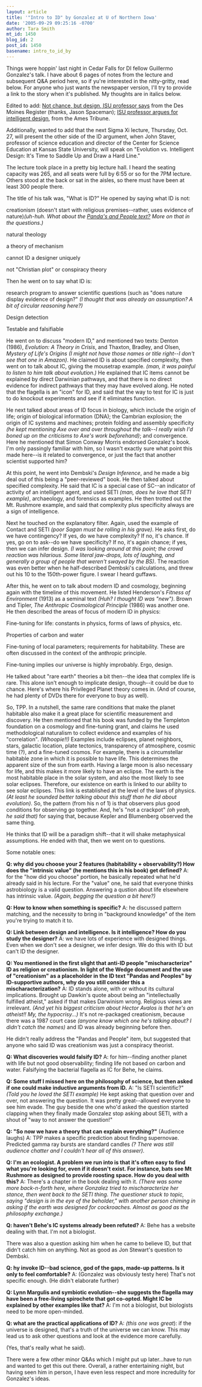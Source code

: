 ```yaml
---
layout: article
title: '"Intro to ID" by Gonzalez at U of Northern Iowa'
date: '2005-09-29 09:25:16 -0700'
author: Tara Smith
mt_id: 1450
blog_id: 2
post_id: 1450
basename: intro_to_id_by
---
```

Things were hoppin' last night in Cedar Falls for DI fellow Guillermo Gonzalez's talk.  I have about 6 pages of notes from the lecture and subsequent Q&A period here, so if yu're interested in the nitty-gritty, read below.  For anyone who just wants the newspaper version, I'll try to provide a link to the story when it's published.  My thoughts are in italics below.  

Edited to add:  [Not chance, but design, ISU professor says](http://desmoinesregister.com/apps/pbcs.dll/article?AID=/20050929/NEWS02/509290396/1001/NEWS) from the Des Moines Register (thanks, Jason Spaceman);  [ ISU professor argues for intelligent design](http://www.zwire.com/site/tab1.cfm?newsid=15300882&amp;BRD=2700&amp;PAG=461&amp;dept_id=554314&amp;rfi=6&amp;xb=zufic), from the Ames Tribune.  

Additionally, wanted to add that the next Sigma Xi lecture, Thursday, Oct. 27, will present the other side of the ID argument, when John Staver, professor of science education and director of the Center for Science Education at Kansas State University, will speak on "Evolution vs. Intelligent Design: It's Time to Saddle Up and Draw a Hard Line."

The lecture took place in a pretty big lecture hall.  I heard the seating capacity was 265, and all seats were full by 6:55 or so for the 7PM lecture.  Others stood at the back or sat in the aisles, so there must have been at least 300 people there.  

The title of his talk was, "What is ID?"  He opened by saying what ID is not:  

creationism (doesn't start with religious premises--rather, uses evidence of nature)_(uh-huh.  What about the [Panda's and People text?](http://www.pandasthumb.org/archives/2005/09/of_pandas_and_p.html)  More on that in the questions.)_


natural theology


a theory of mechanism


cannot ID a designer uniquely


not "Christian plot" or conspiracy theory

Then he went on to say what ID is:

research program to answer scientific questions (such as "does nature display evidence of design?"  _(I thought that was already an assumption?  A bit of circular reasoning here?)_


Design detection


Testable and falsifiable

He went on to discuss "modern ID," and mentioned two texts:  Denton (1986), _Evolution: A Theory in Crisis_, and Thaxton, Bradley, and Olsen, _Mystery of Life's Origins_ _(I might not have those names or title right--I don't see that one in Amazon)_.  He claimed ID is about specified complexity, then went on to talk about IC, giving the mousetrap example.  _(man, it was painful to listen to him talk about evolution.)_  He explained that IC items cannot be explained by direct Darwinian pathways, and that there is no direct evidence for indirect pathways that they may have evolved along.  He noted that the flagella is an "icon" for ID, and said that the way to test for IC is just to do knockout experiments and see if it eliminates function.  

He next talked about areas of ID focus in biology, which include the origin of life; origin of biological information (DNA); the Cambrian explosion; the origin of IC systems and machines; protein folding and assembly specificity _(he kept mentioning Axe over and over throughout the talk--I really wish I'd boned up on the criticisms to Axe's work beforehand)_; and convergence.  Here he mentioned that Simon Conway Morris endorsed Gonzalez's book.  I'm only passingly familiar with him, so I wasn't exactly sure what point this made here--is it related to convergence, or just the fact that another scientist supported him?

At this point, he went into Dembski's _Design Inference_, and he made a big deal out of this being a "peer-reviewed" book.  He then talked about specified complexity.  He said that IC is a special case of SC--an indicator of activity of an intelligent agent, and used SETI _(man, does he love that SETI example)_, archaeology, and forensics as examples.  He then trotted out the Mt. Rushmore example, and said that complexity plus specificity always are a sign of intelligence.  

Next he touched on the explanatory filter.  Again, used the example of Contact and SETI _(poor Sagan must be rolling in his grave)_.  He asks first, do we have contingency?  If yes, do we have complexity?  If no, it's chance.  If yes, go on to ask--do we have specificity?  If no, it's again chance; if yes, then we can infer design.  _(I was looking around at this point; the crowd reaction was hilarious.  Some literal jaw-drops, lots of laughing, and generally a group of people that weren't swayed by the BS)_.  The reaction was even better when he half-described Dembski's calculations, and threw out his 10 to the 150th-power figure.  I swear I heard guffaws.

After this, he went on to talk about modern ID and cosmology, beginning again with the timeline of this movement.  He listed Henderson's _Fitness of Environment_ (1913) as a seminal text _(Huh?  I thought ID was "new")_.  Brown and Tipler, _The Anthropic Cosmological Principle_ (1986) was another one.  He then described the areas of focus of modern ID in physics:

Fine-tuning for life:  constants in physics, forms of laws of physics, etc.


Properties of carbon and water


Fine-tuning of local parameters; requirements for habitability.  These are often discussed in the context of the anthropic principle.  

Fine-tuning implies our universe is highly improbably.  Ergo, design.  

He talked about "rare earth" theories a bit then--the idea that complex life is rare.  This alone isn't enough to implicate design, though--it could be due to chance.  Here's where his Privileged Planet theory comes in.  (And of course, he had plenty of DVDs there for everyone to buy as well).

So, TPP.  In a nutshell, the same rare conditions that make the planet habitable also make it a great place for scientific measurement and discovery.  He then mentioned that his book was funded by the Templeton foundation on a cosmology and fine-tuning grant, and claims he used methodological naturalism to collect evidence and examples of his "correlation".  _(Whoopie!!)_ Examples include eclipses, planet neighbors, stars, galactic location, plate tectonics, transparency of atmosphere, cosmic time (?), and a fine-tuned cosmos.  For example, there is a circumstellar habitable zone in which it is possible to have life.  This determines the apparent size of the sun from earth.  Having a large moon is also necessary for life, and this makes it more likely to have an eclipse.  The earth is the most habitable place in the solar system, and also the most likely to see solar eclipses.  Therefore, our existence on earth is linked to our ability to see solar eclipses.  This link is established at the level of the laws of physics.  _(At least he sounded better talking about this stuff than he did about evolution)_.  So, the pattern (from his n of 1) is that observers plus good conditions for observing go together.  And, he's "not a crackpot" _(oh yeah, he said that)_ for saying that, because Kepler and Blumenberg observed the same thing.  

He thinks that ID will be a paradigm shift--that it will shake metaphysical assumptions.  He ended with that, then we went on to questions. 

Some notable ones:  

**Q: why did you choose your 2 features (habitability + observability?)  How does the "intrinsic value" (he mentions this in his book) get defined?**  A:  for the "how did you choose" portion, he basically repeated what he'd already said in his lecture.  For the "value" one, he said that everyone thinks astrobiology is a valid question.  Answering a qustion about life elsewhere has intrinsic value.  _(Again, begging the question a bit here?)_

**Q: How to know when something is specific?**  A:  he discussed pattern matching, and the necessity to bring in "background knowledge" of the item you're trying to match it to.

**Q: Link between design and intelligence.  Is it intelligence?  How do you study the designer?**  A:  we have lots of experience with designed things.  Even when we don't see a designer, we infer design.  We do this with ID but can't ID the designer.  

**Q:  You mentioned in the first slight that anti-ID people "mischaracterize" ID as religion or creationism.  In light of the Wedge document and the use of "creationism" as a placeholder in the ID text "Pandas and Peoples" by ID-supportive authors, why do you still consider this a mischaracterization?**  A:  ID stands alone, with or without its cultural implications.  Brought up Dawkin's quote about being an "intellectually fulfilled atheist," asked if that makes Darwinism wrong.  Religious views are irrelevant.  _(And yet his biggest criticism about Hector Avalos is that he's an atheist!!  My, the hypocrisy...)_  It's not re-packaged creationism, because there was a 1987 court case _(anyone know which one he's talking about? I didn't catch the names)_ and ID was already beginning before then.  

He didn't really address the "Pandas and People" item, but suggested that anyone who said ID was creationism was just a conspiracy theorist.  

**Q:  What discoveries would falsify ID?**  A:  for him--finding another planet with life but not good observability; finding life not based on carbon and water.  Falsifying the bacterial flagella as IC for Behe, he claims.  

**Q: Some stuff I missed here on the philosophy of science, but then asked if one could make inductive arguments from ID.**  A:  "Is SETI scientific?"  _(Told you he loved the SETI example)_  He kept asking that question over and over, not answering the question.  It was pretty great--allowed everyone to see him evade.  The guy beside the one who'd asked the question started clapping when they finally made Gonzalez stop asking about SETI, with a shout of "way to not answer the question!"

**Q:  "So now we have a theory that can explain everything?"** (Audience laughs)  A: TPP makes a specific prediction about finding supernovae.  Predicted gamma ray bursts are standard candles _(?  There was still audience chatter and I couldn't hear all of this answer)._

**Q:  I'm an ecologist.  A problem we run into is that it's often easy to find what you're looking for, even if it doesn't exist.  For instance, bats see Mt Rushmore as designed to provide roosting space.  How do you deal with this?**  A:  There's a chapter in the book dealing with it.  _(There was some more back-n-forth here, where Gonzalez tried to mischaracterize her stance, then went back to the SETI thing.  The questioner stuck to topic, saying "design is in the eye of the beholder," with another person chiming in asking if the earth was designed for cockroaches.  Almost as good as the philosophy exchange.)_

**Q: haven't Behe's IC systems already been refuted?**  A: Behe has a website dealing with that.  I'm not a biologist.  

There was also a question asking him when he came to believe ID, but that didn't catch him on anything.  Not as good as Jon Stewart's question to Dembski.  

**Q: hy invoke ID--bad science, god of the gaps, made-up patterns.  Is it only to feel comfortable?**  A: (Gonzalez was obviously testy here)  That's not specific enough.  (He didn't elaborate further)

**Q: Lynn Margulis and symbiotic evolution--she suggests the flagella may have been a free-living spirochete that got co-opted.  Might IC be explained by other examples like that?**  A: I'm not a biologist, but biologists need to be more open-minded.

**Q: what are the practical applications of ID?**  A: _(this one was great_):  if the universe is designed, that's a truth of the universe we can know.  This may lead us to ask other questions and look at the evidence more carefully.

(Yes, that's really what he said).  

There were a few other minor Q&As which I might put up later...have to run and wanted to get this out there.  Overall, a rather entertaining night, but having seen him in person, I have even less respect and more incredulity for Gonzalez's ideas.
